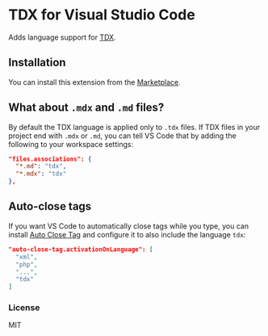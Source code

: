 # TDX for Visual Studio Code

Adds language support for [TDX](https://github.com/tinialabs/notebook).

## Installation

You can install this extension from the [Marketplace](https://marketplace.visualstudio.com/items?itemName=tinialabs.tdx).

## What about `.mdx` and `.md` files?

By default the TDX language is applied only to `.tdx` files. If TDX files in your project end with `.mdx` or `.md`, you can tell VS Code that by adding the following to your workspace settings:

```json
"files.associations": {
  "*.md": "tdx",
  "*.mdx": "tdx"
},
```

## Auto-close tags

If you want VS Code to automatically close tags while you type, you can install [Auto Close Tag](https://marketplace.visualstudio.com/items?itemName=formulahendry.auto-close-tag) and configure it to also include the language `tdx`:

```json
"auto-close-tag.activationOnLanguage": [
  "xml",
  "php",
  "...",
  "tdx"
]
```

### License

MIT
